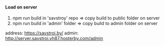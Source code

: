 #### Load on server

1. npm run build in 'savstroy' repo => copy build to public folder on server
2. npm run build in 'admin' folder => copy build to admin folder on server

address: <https://savstroi.by/>
admin: <http://server.savstroi.vh87.hosterby.com/admin>
